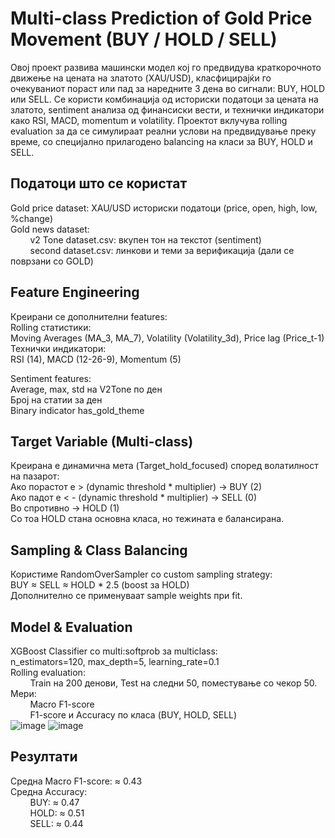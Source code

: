 # Multi-class Prediction of Gold Price Movement (BUY / HOLD / SELL)

Овој проект развива машински модел кој го предвидува краткорочното движење на цената на златото (XAU/USD),
класфицирајќи го очекуваниот пораст или пад за наредните 3 дена во сигнали: BUY, HOLD или SELL.
Се користи комбинација од историски податоци за цената на златото, sentiment анализа од финансиски вести,
и технички индикатори како RSI, MACD, momentum и volatility.
Проектот вклучува rolling evaluation за да се симулираат реални услови на предвидување преку време,
со специјално прилагодено balancing на класи за BUY, HOLD и SELL.


## Податоци што се користат
Gold price dataset: XAU/USD историски податоци (price, open, high, low, %change)  
Gold news dataset:  
&nbsp;&nbsp;&nbsp;&nbsp;&nbsp;&nbsp;&nbsp;&nbsp;v2 Tone dataset.csv: вкупен тон на текстот (sentiment)  
&nbsp;&nbsp;&nbsp;&nbsp;&nbsp;&nbsp;&nbsp;&nbsp;second dataset.csv: линкови и теми за верификација (дали се поврзани со GOLD)  

## Feature Engineering
Креирани се дополнителни features:  
Rolling статистики:  
Moving Averages (MA_3, MA_7), Volatility (Volatility_3d), Price lag (Price_t-1)  
Технички индикатори:  
RSI (14), MACD (12-26-9), Momentum (5)  

Sentiment features:  
Average, max, std на V2Tone по ден  
Број на статии за ден  
Binary indicator has_gold_theme

## Target Variable (Multi-class)  
Креирана е динамична мета (Target_hold_focused) според волатилност на пазарот:  
Ако порастот е > (dynamic threshold * multiplier) → BUY (2)  
Ако падот е < - (dynamic threshold * multiplier) → SELL (0)  
Во спротивно → HOLD (1)  
Со тоа HOLD стана основна класа, но тежината е балансирана.

## Sampling & Class Balancing  
Користиме RandomOverSampler со custom sampling strategy:  
BUY ≈ SELL ≈ HOLD * 2.5 (boost за HOLD)  
Дополнително се применуваат sample weights при fit.

## Model & Evaluation
XGBoost Classifier со multi:softprob за multiclass:  
n_estimators=120, max_depth=5, learning_rate=0.1  
Rolling evaluation:  
&nbsp;&nbsp;&nbsp;&nbsp;&nbsp;&nbsp;&nbsp;&nbsp;Train на 200 денови, Test на следни 50, поместување со чекор 50.  
Мери:  
&nbsp;&nbsp;&nbsp;&nbsp;&nbsp;&nbsp;&nbsp;&nbsp;Macro F1-score  
&nbsp;&nbsp;&nbsp;&nbsp;&nbsp;&nbsp;&nbsp;&nbsp;F1-score и Accuracy по класа (BUY, HOLD, SELL)  
![image](https://github.com/user-attachments/assets/c1872323-294f-482a-9acc-9e86ebb8c7bc)
![image](https://github.com/user-attachments/assets/14276e15-7d30-4a8f-8328-e093b691371c)



## Резултати
Средна Macro F1-score: ≈ 0.43  
Средна Accuracy:  
&nbsp;&nbsp;&nbsp;&nbsp;&nbsp;&nbsp;&nbsp;&nbsp;BUY: ≈ 0.47  
&nbsp;&nbsp;&nbsp;&nbsp;&nbsp;&nbsp;&nbsp;&nbsp;HOLD: ≈ 0.51  
&nbsp;&nbsp;&nbsp;&nbsp;&nbsp;&nbsp;&nbsp;&nbsp;SELL: ≈ 0.44  








